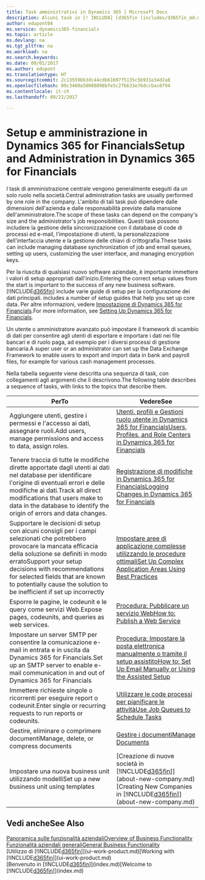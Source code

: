 ```yaml
---
title: Task amministrativi in Dynamics 365 | Microsoft Docs
description: Alcuni task in [! INCLUDA] [d365fin (includes/d365fin_md.md)] richiedono un setup e un'amministrazione centrale. In questa sezione, viene fornita una descrizione di tali task e informazioni su come utilizzarli.
author: edupont04
ms.service: dynamics365-financials
ms.topic: article
ms.devlang: na
ms.tgt_pltfrm: na
ms.workload: na
ms.search.keywords: 
ms.date: 09/01/2017
ms.author: edupont
ms.translationtype: HT
ms.sourcegitcommit: 2c13559bb3dc44cdb61697f5135c5b931e34d2a8
ms.openlocfilehash: 09c3460a50088098bfe5c2fb633e76dccbac0794
ms.contentlocale: it-ch
ms.lasthandoff: 09/22/2017

---
```

# <a name="setup-and-administration-in-dynamics-365-for-financials"></a><span data-ttu-id="51059-104">Setup e amministrazione in Dynamics 365 for Financials</span><span class="sxs-lookup"><span data-stu-id="51059-104">Setup and Administration in Dynamics 365 for Financials</span></span>
<span data-ttu-id="51059-105">I task di amministrazione centrale vengono generalmente eseguiti da un solo ruolo nella società.</span><span class="sxs-lookup"><span data-stu-id="51059-105">Central administration tasks are usually performed by one role in the company.</span></span> <span data-ttu-id="51059-106">L'ambito di tali task può dipendere dalle dimensioni dell'azienda e dalle responsabilità previste dalla mansione dell'amministratore.</span><span class="sxs-lookup"><span data-stu-id="51059-106">The scope of these tasks can depend on the company's size and the administrator's job responsibilities.</span></span> <span data-ttu-id="51059-107">Questi task possono includere la gestione della sincronizzazione con il database di code di processi ed e-mail, l'impostazione di utenti, la personalizzazione dell'interfaccia utente e la gestione delle chiavi di crittografia.</span><span class="sxs-lookup"><span data-stu-id="51059-107">These tasks can include managing database synchronization of job and email queues, setting up users, customizing the user interface, and managing encryption keys.</span></span>  

<span data-ttu-id="51059-108">Per la riuscita di qualsiasi nuovo software aziendale, è importante immettere i valori di setup appropriati dall'inizio.</span><span class="sxs-lookup"><span data-stu-id="51059-108">Entering the correct setup values from the start is important to the success of any new business software.</span></span> [!INCLUDE[d365fin](includes/d365fin_md.md)]<span data-ttu-id="51059-109"> include varie guide di setup per la configurazione dei dati principali.</span><span class="sxs-lookup"><span data-stu-id="51059-109"> includes a number of setup guides that help you set up core data.</span></span> <span data-ttu-id="51059-110">Per altre informazioni, vedere [Impostazione di Dynamics 365 for Financials](setup.md).</span><span class="sxs-lookup"><span data-stu-id="51059-110">For more information, see [Setting Up Dynamics 365 for Financials](setup.md).</span></span>

<!--Whether you use [!INCLUDE[rim](../../includes/rim_md.md)] to implement setup values or you manually enter them in the new company, you can support your setup decisions with some general recommendations for selected setup fields that are known to potentially cause the solution to be inefficient if defined incorrectly.-->  

<span data-ttu-id="51059-111">Un utente o amministratore avanzato può impostare il framework di scambio di dati per consentire agli utenti di esportare e importare i dati nei file bancari e di ruolo paga, ad esempio per i diversi processi di gestione bancaria.</span><span class="sxs-lookup"><span data-stu-id="51059-111">A super user or an administrator can set up the Data Exchange Framework to enable users to export and import data in bank and payroll files, for example for various cash management processes.</span></span>  

<span data-ttu-id="51059-112">Nella tabella seguente viene descritta una sequenza di task, con collegamenti agli argomenti che li descrivono.</span><span class="sxs-lookup"><span data-stu-id="51059-112">The following table describes a sequence of tasks, with links to the topics that describe them.</span></span>   

|<span data-ttu-id="51059-113">**Per**</span><span class="sxs-lookup"><span data-stu-id="51059-113">**To**</span></span>|<span data-ttu-id="51059-114">**Vedere**</span><span class="sxs-lookup"><span data-stu-id="51059-114">**See**</span></span>|  
|------------|-------------|  
|<span data-ttu-id="51059-115">Aggiungere utenti, gestire i permessi e l'accesso ai dati, assegnare ruoli.</span><span class="sxs-lookup"><span data-stu-id="51059-115">Add users, manage permissions and access to data, assign roles.</span></span>|[<span data-ttu-id="51059-116">Utenti, profili e Gestioni ruolo utente in Dynamics 365 for Financials</span><span class="sxs-lookup"><span data-stu-id="51059-116">Users, Profiles, and Role Centers in Dynamics 365 for Financials</span></span>](admin-users-profiles-roles.md)|  
|<span data-ttu-id="51059-117">Tenere traccia di tutte le modifiche dirette apportate dagli utenti ai dati nel database per identificare l'origine di eventuali errori e delle modifiche ai dati.</span><span class="sxs-lookup"><span data-stu-id="51059-117">Track all direct modifications that users make to data in the database to identify the origin of errors and data changes.</span></span>|[<span data-ttu-id="51059-118">Registrazione di modifiche in Dynamics 365 for Financials</span><span class="sxs-lookup"><span data-stu-id="51059-118">Logging Changes in Dynamics 365 for Financials</span></span>](across-log-changes.md)|  
|<span data-ttu-id="51059-119">Supportare le decisioni di setup con alcuni consigli per i campi selezionati che potrebbero provocare la mancata efficacia della soluzione se definiti in modo errato</span><span class="sxs-lookup"><span data-stu-id="51059-119">Support your setup decisions with recommendations for selected fields that are known to potentially cause the solution to be inefficient if set up incorrectly</span></span>|[<span data-ttu-id="51059-120">Impostare aree di applicazione complesse utilizzando le procedure ottimali</span><span class="sxs-lookup"><span data-stu-id="51059-120">Set Up Complex Application Areas Using Best Practices</span></span>](set-up-complex-application-areas-using-best-practices.md)|  
|<span data-ttu-id="51059-121">Esporre le pagine, le codeunit e le query come servizi Web.</span><span class="sxs-lookup"><span data-stu-id="51059-121">Expose pages, codeunits, and queries as web services.</span></span>|[<span data-ttu-id="51059-122">Procedura: Pubblicare un servizio Web</span><span class="sxs-lookup"><span data-stu-id="51059-122">How to: Publish a Web Service</span></span>](across-how-publish-web-service.md)|  
|<span data-ttu-id="51059-123">Impostare un server SMTP per consentire la comunicazione e-mail in entrata e in uscita da Dynamics 365 for Financials.</span><span class="sxs-lookup"><span data-stu-id="51059-123">Set up an SMTP server to enable e-mail communication in and out of Dynamics 365 for Financials</span></span>| [<span data-ttu-id="51059-124">Procedura: Impostare la posta elettronica manualmente o tramite il setup assistito</span><span class="sxs-lookup"><span data-stu-id="51059-124">How to: Set Up Email Manually or Using the Assisted Setup</span></span>](madeira-how-setup-email.md)|  
|<span data-ttu-id="51059-125">Immettere richieste singole o ricorrenti per eseguire report o codeunit.</span><span class="sxs-lookup"><span data-stu-id="51059-125">Enter single or recurring requests to run reports or codeunits.</span></span>|[<span data-ttu-id="51059-126">Utilizzare le code processi per pianificare le attività</span><span class="sxs-lookup"><span data-stu-id="51059-126">Use Job Queues to Schedule Tasks</span></span>](admin-job-queues-schedule-tasks.md)|  
|<span data-ttu-id="51059-127">Gestire, eliminare o comprimere documenti</span><span class="sxs-lookup"><span data-stu-id="51059-127">Manage, delete, or compress documents</span></span>|[<span data-ttu-id="51059-128">Gestire i documenti</span><span class="sxs-lookup"><span data-stu-id="51059-128">Manage Documents</span></span>](admin-manage-documents.md)|  
|<span data-ttu-id="51059-129">Impostare una nuova business unit utilizzando modelli</span><span class="sxs-lookup"><span data-stu-id="51059-129">Set up a new business unit using templates</span></span>|<span data-ttu-id="51059-130">[Creazione di nuove società in [!INCLUDE[d365fin](includes/d365fin_md.md)]](about-new-company.md)</span><span class="sxs-lookup"><span data-stu-id="51059-130">[Creating New Companies in [!INCLUDE[d365fin](includes/d365fin_md.md)]](about-new-company.md)</span></span>|  

## <a name="see-also"></a><span data-ttu-id="51059-131">Vedi anche</span><span class="sxs-lookup"><span data-stu-id="51059-131">See Also</span></span>
[<span data-ttu-id="51059-132">Panoramica sulle funzionalità aziendali</span><span class="sxs-lookup"><span data-stu-id="51059-132">Overview of Business Functionality</span></span>](madeira-business-functionality.md)  
[<span data-ttu-id="51059-133">Funzionalità aziendali generali</span><span class="sxs-lookup"><span data-stu-id="51059-133">General Business Functionality</span></span>](ui-across-business-areas.md)  
<span data-ttu-id="51059-134">[Utilizzo di [!INCLUDE[d365fin](includes/d365fin_md.md)]](ui-work-product.md)</span><span class="sxs-lookup"><span data-stu-id="51059-134">[Working with [!INCLUDE[d365fin](includes/d365fin_md.md)]](ui-work-product.md)</span></span>  
<span data-ttu-id="51059-135">[Benvenuto in [!INCLUDE[d365fin](includes/d365fin_md.md)]](index.md)</span><span class="sxs-lookup"><span data-stu-id="51059-135">[Welcome to [!INCLUDE[d365fin](includes/d365fin_md.md)]](index.md)</span></span>  

